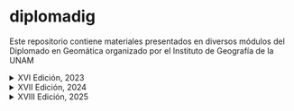 # diplomadig

Este repositorio contiene materiales presentados en diversos módulos del Diplomado
en Geomática organizado por el Instituto de Geografía de la UNAM

<details>

<summary>XVI Edición, 2023</summary>

Módulo X "Análisis de series de tiempo de imágenes satelitales con R"

## 2023
- Creación de este repositorio
- Directorio /rspatial usado en ```intro_RSIG.R``` se descarga desde el folder asignado en la nube
- Directorio /LaPiedad usado en ```prelim_trendAnalysis_maiz_agave.R``` se descarga desde el folder asignado en la nube
- Directorio /muni_2018 usado en ```trendAnalysis_maiz_agave.R``` se descarga desde el folder asignado en la nube
</details>

<details>
<summary>XVII Edición, 2024</summary>

Módulo IX "Percepción Remota: Análisis de series de tiempo de imágenes satelitales con R"

## Primera Sesión (Agosto 10): 

- Directorio /data/rspatial usado en ```intro_RSIG.R```

- Directorio /data/ANP distribuido a través de la nube del Diplomado y usado en ```mohinora_tmap.R```

- Directorio /data/USV7 distribuido a través de la nube del Diplomado y usado en ```mohinora_tmap.R```

## Segunda Sesión (Agosto 16)

- Directorio /data/mohinora usado en ```mohinora_imputation.R```

- Uso de ```mohinora_imputation.R```, ```mohinora_anomalies.R``` y ```mohinora_trendAnalysis.R``` 

## Tercera sesión (Agosto 17)

- Uso de ```mohinora_trendAnalysis.R``` y ```mohinora_cps.R```

## Cuarta sesión (Agosto 23)

- Uso de ```mohinora_cps.R``` y ```mohinora_sephora.R```.

**NOTA:** El portal de residencia de ```ComplexHetmap``` es [Bioconductor](https://www.bioconductor.org/packages/release/bioc/html/ComplexHeatmap.html). Por esta razón,
las instrucciones para instalar el paquete ```ComplexHetmap``` son ligeramente distintas a las discutidas
hasta ahora. De acuerdo al portal mencionado, las instrucciones para installar ```ComplexHetmap``` en R (en versiones superiores a la 4.4) son:

```{r, eval=FALSE}
(!require("BiocManager", quietly = TRUE))
    install.packages("BiocManager")

BiocManager::install("ComplexHeatmap")
```

</details>


<details>
<summary>XVIII Edición, 2025</summary>

# Bloque 2, Módulo V "R como herramienta de SIG"

## Primera Sesión (Abril 4): 

- Directorio /data/rspatial usado en ```intro_RSIG.R```

- Directorio /data/ANP distribuido a través de la nube del Diplomado y usado en ```mohinora_tmap.R```

</details>



